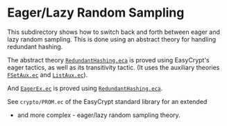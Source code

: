 Eager/Lazy Random Sampling
====================================================================

This subdirectory shows how to switch back and forth between eager and
lazy random sampling. This is done using an abstract theory for
handling redundant hashing.

The abstract theory [`RedundantHashing.eca`](RedundantHashing.eca) is
proved using EasyCrypt's eager tactics, as well as its transitivity
tactic. (It uses the auxiliary theories [`FSetAux.ec`](FSetAux.ec) and
[`ListAux.ec`](ListAux.ec)).

And [`EagerEx.ec`](EagerEx.ec) is proved using 
[`RedundantHashing.eca`](RedundantHashing.eca).

See `crypto/PROM.ec` of the EasyCrypt standard library for an extended
- and more complex - eager/lazy random sampling theory.
